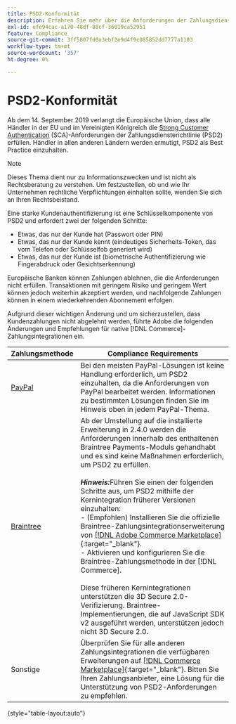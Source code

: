 ```yaml
---
title: PSD2-Konformität
description: Erfahren Sie mehr über die Anforderungen der Zahlungsdiensterichtlinie (PSD2), die sich auf Ihren Shop auswirken könnten.
exl-id: efe94cac-a170-48df-88cf-36019ca52951
feature: Compliance
source-git-commit: 3ff5807fd0a3ebf2e9d4f9c085852dd7777a1103
workflow-type: tm+mt
source-wordcount: '357'
ht-degree: 0%

---
```


# PSD2-Konformität

Ab dem 14. September 2019 verlangt die Europäische Union, dass alle Händler in der EU und im Vereinigten Königreich die [Strong Customer Authentication](https://www.cardinalcommerce.com/content-hub/mandates/psd2-sca/understanding-psd2-sca) (SCA)-Anforderungen der Zahlungsdiensterichtlinie (PSD2) erfüllen. Händler in allen anderen Ländern werden ermutigt, PSD2 als Best Practice einzuhalten.

>[!NOTE]
>
>Dieses Thema dient nur zu Informationszwecken und ist nicht als Rechtsberatung zu verstehen. Um festzustellen, ob und wie Ihr Unternehmen rechtliche Verpflichtungen einhalten sollte, wenden Sie sich an Ihren Rechtsbeistand.

Eine starke Kundenauthentifizierung ist eine Schlüsselkomponente von PSD2 und erfordert zwei der folgenden Schritte:

- Etwas, das nur der Kunde hat (Passwort oder PIN)
- Etwas, das nur der Kunde kennt (eindeutiges Sicherheits-Token, das vom Telefon oder Schlüsselfob generiert wird)
- Etwas, das nur der Kunde ist (biometrische Authentifizierung wie Fingerabdruck oder Gesichtserkennung)

Europäische Banken können Zahlungen ablehnen, die die Anforderungen nicht erfüllen. Transaktionen mit geringem Risiko und geringem Wert können jedoch weiterhin akzeptiert werden, und nachfolgende Zahlungen können in einem wiederkehrenden Abonnement erfolgen.

Aufgrund dieser wichtigen Änderung und um sicherzustellen, dass Kundenzahlungen nicht abgelehnt werden, führte Adobe die folgenden Änderungen und Empfehlungen für native [!DNL Commerce]-Zahlungsintegrationen ein.

| Zahlungsmethode | Compliance Requirements |
|--- |--- |
| [PayPal](../stores-purchase/paypal.md) | Bei den meisten PayPal-Lösungen ist keine Handlung erforderlich, um PSD2 einzuhalten, da die Anforderungen von PayPal bearbeitet werden. Informationen zu bestimmten Lösungen finden Sie im Hinweis oben in jedem PayPal-Thema. |
| [Braintree](../stores-purchase/braintree.md) | Ab der Umstellung auf die installierte Erweiterung in 2.4.0 werden die Anforderungen innerhalb des enthaltenen Braintree Payments-Moduls gehandhabt und es sind keine Maßnahmen erforderlich, um PSD2 zu erfüllen. <br /><br />**_Hinweis:_**&#x200B;Führen Sie einen der folgenden Schritte aus, um PSD2 mithilfe der Kernintegration früherer Versionen einzuhalten:<br/>- (Empfohlen) Installieren Sie die offizielle Braintree-Zahlungsintegrationserweiterung von [[!DNL Adobe Commerce Marketplace]](https://marketplace.magento.com/catalogsearch/result/?q=braintree#q=braintree&idx=m2_cloud_prod_default_products&p=0&nR%5Bvisibility_search%5D%5B%3D%5D%5B0%5D=1){:target="_blank"}.<br/>- Aktivieren und konfigurieren Sie die Braintree-Zahlungsmethode in der [!DNL Commerce].<br/><br/>Diese früheren Kernintegrationen unterstützen die 3D Secure 2.0-Verifizierung. Braintree-Implementierungen, die auf JavaScript SDK v2 ausgeführt werden, unterstützen jedoch nicht 3D Secure 2.0. |
| Sonstige | Überprüfen Sie für alle anderen Zahlungsintegrationen die verfügbaren Erweiterungen auf [[!DNL Commerce Marketplace]](https://marketplace.magento.com/extensions/payments-security/payment-integration.html?_ga=2.108129217.2105547619.1564067043-238341041.1564067043){:target="_blank"}. Bitten Sie Ihren Zahlungsanbieter, eine Lösung für die Unterstützung von PSD2-Anforderungen zu empfehlen. |

{style="table-layout:auto"}
